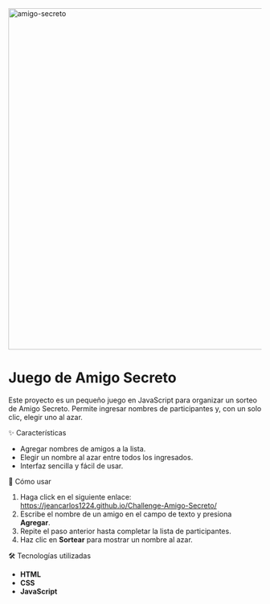 <img width="1266" height="680" alt="amigo-secreto" src="https://github.com/user-attachments/assets/fff3f09d-a7ad-4fce-907c-222efd3ef655" />

# Juego de Amigo Secreto

Este proyecto es un pequeño juego en JavaScript para organizar un sorteo de Amigo Secreto.
Permite ingresar nombres de participantes y, con un solo clic, elegir uno al azar.

✨ Características

* Agregar nombres de amigos a la lista.
* Elegir un nombre al azar entre todos los ingresados.
* Interfaz sencilla y fácil de usar.

🚀 Cómo usar

1. Haga click en el siguiente enlace: https://jeancarlos1224.github.io/Challenge-Amigo-Secreto/
2. Escribe el nombre de un amigo en el campo de texto y presiona **Agregar**.
3. Repite el paso anterior hasta completar la lista de participantes.
4. Haz clic en **Sortear** para mostrar un nombre al azar.

🛠 Tecnologías utilizadas

* **HTML**
* **CSS**
* **JavaScript**
